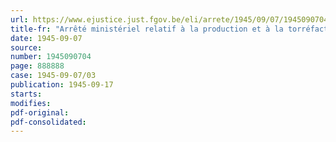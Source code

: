 ```yaml
---
url: https://www.ejustice.just.fgov.be/eli/arrete/1945/09/07/1945090704/justel
title-fr: "Arrêté ministériel relatif à la production et à la torréfaction des cossettes de chicorée"
date: 1945-09-07
source:
number: 1945090704
page: 888888
case: 1945-09-07/03
publication: 1945-09-17
starts:
modifies:
pdf-original:
pdf-consolidated:
---
```


